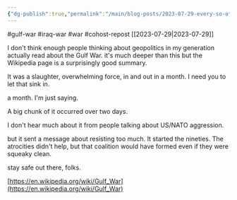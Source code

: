 ```yaml
---
{"dg-publish":true,"permalink":"/main/blog-posts/2023-07-29-every-so-often-i-remember-that-iraq-had-the-fourth-largest-military-in-the-world-for-a-single-nation/","noteIcon":"","created":"2023-08-09T14:49:12.257-04:00","updated":"2023-10-07T00:16:07.196-04:00"}
---
```


#gulf-war #iraq-war #war #cohost-repost
[[2023-07-29\|2023-07-29]]


I don't think enough people thinking about geopolitics in my generation actually read about the Gulf War. it's much deeper than this but the Wikipedia page is a surprisingly good summary.

It was a slaughter, overwhelming force, in and out in a month. I need you to let that sink in.

a month.  I'm just saying. 

A big chunk of it occurred over two days.

I don't hear much about it from people talking about US/NATO aggression.

but it sent a message about resisting too much. It started the nineties.  The atrocities didn't help, but that coalition would have formed even if they were squeaky clean.

stay safe out there, folks.

[https://en.wikipedia.org/wiki/Gulf_War](https://en.wikipedia.org/wiki/Gulf_War)